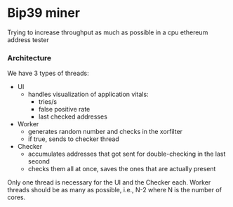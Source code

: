 # Bip39 miner
Trying to increase throughput as much as possible in a cpu ethereum address tester

### Architecture
We have 3 types of threads:
- UI
    - handles visualization of application vitals:
        - tries/s
        - false positive rate
        - last checked addresses
- Worker
    - generates random number and checks in the xorfilter
    - if true, sends to checker thread
- Checker
    - accumulates addresses that got sent for double-checking in the last second
    - checks them all at once, saves the ones that are actually present

Only one thread is necessary for the UI and the Checker each.
Worker threads should be as many as possible, i.e., N-2 where N is the number of cores.

